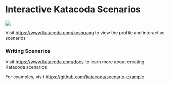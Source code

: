 # Interactive Katacoda Scenarios

[![](http://shields.katacoda.com/katacoda/kxshuang/count.svg)](https://www.katacoda.com/kxshuang "Get your profile on Katacoda.com")

Visit https://www.katacoda.com/kxshuang to view the profile and interactive scenarios

### Writing Scenarios
Visit https://www.katacoda.com/docs to learn more about creating Katacoda scenarios

For examples, visit https://github.com/katacoda/scenario-example
